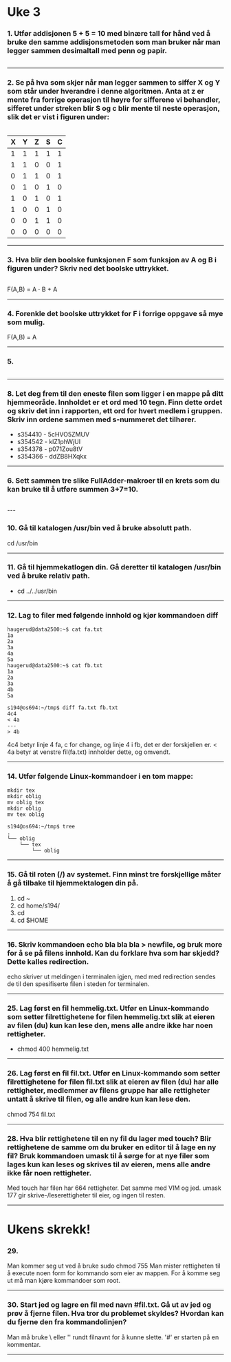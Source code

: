 # Uke 3

### **1. Utfør addisjonen 5 + 5 = 10 med binære tall for hånd ved å bruke den samme addisjonsmetoden som man bruker når man legger sammen desimaltall med penn og papir.**

<p align="center">
    <img src="images\uke3_oppgave1.png" style="width: auto;" alt="">
</p>

---

### **2. Se på hva som skjer når man legger sammen to siffer X og Y som står under hverandre i denne algoritmen. Anta at z er mente fra forrige operasjon til høyre for sifferene vi behandler, sifferet under streken blir S og c blir mente til neste operasjon, slik det er vist i figuren under:**
<p align="center">
    <img src="images\add.png" style="width: auto;" alt="">
</p>


<table align="center"><thead><tr><th>X</th><th>Y</th><th>Z</th><th>S</th><th>C</th></tr></thead><tbody><tr><td>1</td><td>1</td><td>1</td><td>1</td><td>1</td></tr><tr><td>1</td><td>1</td><td>0</td><td>0</td><td>1</td></tr><tr><td>0</td><td>1</td><td>1</td><td>0</td><td>1</td></tr><tr><td>0</td><td>1</td><td>0</td><td>1</td><td>0</td></tr><tr><td>1</td><td>0</td><td>1</td><td>0</td><td>1</td></tr><tr><td>1</td><td>0</td><td>0</td><td>1</td><td>0</td></tr><tr><td>0</td><td>0</td><td>1</td><td>1</td><td>0</td></tr><tr><td>0</td><td>0</td><td>0</td><td>0</td><td>0</td></tr></tbody></table>

---

### **3. Hva blir den boolske funksjonen F som funksjon av A og B i figuren under? Skriv ned det boolske uttrykket.**

<p align="center">
    <img src="images\ab.png" style="width: auto;" alt="">
</p>

F(A,B) = A ⋅ B + A

---

### **4. Forenkle det boolske uttrykket for F i forrige oppgave så mye som mulig.**

F(A,B) = A

---

### **5.**

<p align="center">
    <img src="images\fulladder.png" style="width: auto;" alt="">
</p>

---

### **8. Let deg frem til den eneste filen som ligger i en mappe på ditt hjemmeoråde. Innholdet er et ord med 10 tegn. Finn dette ordet og skriv det inn i rapporten, ett ord for hvert medlem i gruppen. Skriv inn ordene sammen med s-nummeret det tilhører.**

* s354410 - 5cHVO5ZMUV
* s354542 - klZ1phWjUI
* s354378 - p071Zou8tV
* s354366 - ddZB8HXqkx

---

### **6. Sett sammen tre slike FullAdder-makroer til en krets som du kan bruke til å utføre summen 3+7=10.**

<p align="center">
    <img src="images\uke3_oppgave6.png" style="width: auto;" alt="">
</p>
---

### **10. Gå til katalogen /usr/bin ved å bruke absolutt path.**

 cd /usr/bin

---

### **11.  Gå til hjemmekatlogen din. Gå deretter til katalogen /usr/bin ved å bruke relativ path.**

* cd ../../usr/bin
---

### **12. Lag to filer med følgende innhold og kjør kommandoen diff**

```
haugerud@data2500:~$ cat fa.txt 
1a
2a
3a
4a
5a
haugerud@data2500:~$ cat fb.txt 
1a
2a
3a
4b
5a
```

```
s194@os694:~/tmp$ diff fa.txt fb.txt
4c4
< 4a
---
> 4b
```
4c4 betyr linje 4 fa, c for change, og linje 4 i fb, det er der forskjellen er.
< 4a betyr at venstre fil(fa.txt) innholder dette, og omvendt.

---

### **14. Utfør følgende Linux-kommandoer i en tom mappe:**

```
mkdir tex
mkdir oblig
mv oblig tex
mkdir oblig
mv tex oblig
```

```
s194@os694:~/tmp$ tree
.
└── oblig
    └── tex
        └── oblig
```

---

### **15.  Gå til roten (/) av systemet. Finn minst tre forskjellige måter å gå tilbake til hjemmektalogen din på.**

1. cd ~
2. cd home/s194/
3. cd
4. cd $HOME

---

### **16. Skriv kommandoen echo bla bla bla > newfile, og bruk more for å se på filens innhold. Kan du forklare hva som har skjedd? Dette kalles redirection.**

echo skriver ut meldingen i terminalen igjen, med med redirection sendes de til den spesifiserte filen i steden for terminalen.

---

### **25.  Lag først en fil hemmelig.txt. Utfør en Linux-kommando som setter filrettighetene for filen hemmelig.txt slik at eieren av filen (du) kun kan lese den, mens alle andre ikke har noen rettigheter.**

* chmod 400 hemmelig.txt

---

### **26. Lag først en fil fil.txt. Utfør en Linux-kommando som setter filrettighetene for filen fil.txt slik at eieren av filen (du) har alle rettigheter, medlemmer av filens gruppe har alle rettigheter untatt å skrive til filen, og alle andre kun kan lese den.**

chmod 754 fil.txt

---

### **28. Hva blir rettighetene til en ny fil du lager med touch? Blir rettighetene de samme om du bruker en editor til å lage en ny fil? Bruk kommandoen umask til å sørge for at nye filer som lages kun kan leses og skrives til av eieren, mens alle andre ikke får noen rettigheter.**

Med touch har filen har 664 rettigheter. Det samme med VIM og jed.
umask 177 gir skrive-/leserettigheter til eier, og ingen til resten.

---
# Ukens skrekk!

### **29.**

Man kommer seg ut ved å bruke sudo chmod 755
Man mister rettigheten til å execute noen form for kommando som eier av mappen. For å komme seg ut må man kjøre kommandoer som root.

---

### **30. Start jed og lagre en fil med navn #fil.txt. Gå ut av jed og prøv å fjerne filen. Hva tror du problemet skyldes? Hvordan kan du fjerne den fra kommandolinjen?**

Man må bruke \ eller '' rundt filnavnt for å kunne slette.
'#' er starten på en kommentar.

---


